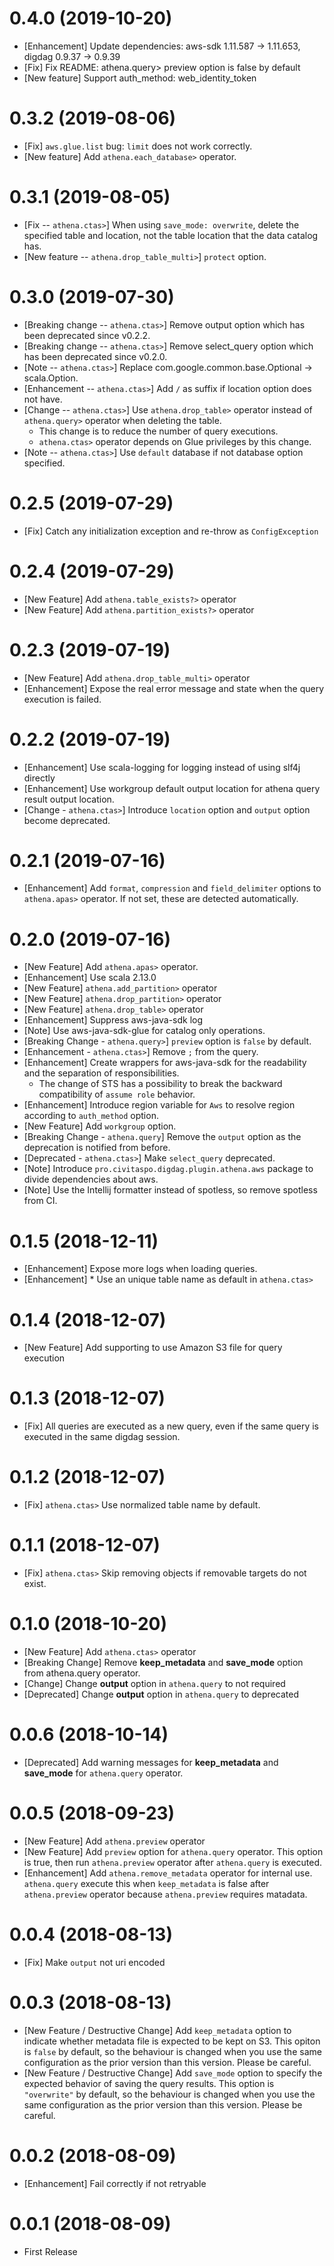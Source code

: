 0.4.0 (2019-10-20)
==================
* [Enhancement] Update dependencies: aws-sdk 1.11.587  -> 1.11.653,  digdag 0.9.37  -> 0.9.39
* [Fix] Fix README: athena.query> preview option is false by default
* [New feature] Support auth_method: web_identity_token

0.3.2 (2019-08-06)
==================

* [Fix] `aws.glue.list` bug: `limit` does not work correctly.
* [New feature] Add `athena.each_database>` operator.

0.3.1 (2019-08-05)
==================

* [Fix -- `athena.ctas>`] When using `save_mode: overwrite`, delete the specified table and location, not the table location that the data catalog has.
* [New feature -- `athena.drop_table_multi>`] `protect` option.

0.3.0 (2019-07-30)
==================

* [Breaking change -- `athena.ctas>`] Remove output option which has been deprecated since v0.2.2.
* [Breaking change -- `athena.ctas>`] Remove select_query option which has been deprecated since v0.2.0.
* [Note -- `athena.ctas>`] Replace com.google.common.base.Optional -> scala.Option.
* [Enhancement -- `athena.ctas>`] Add `/` as suffix if location option does not have.
* [Change  -- `athena.ctas>`] Use `athena.drop_table>` operator instead of `athena.query>` operator when deleting the table.
    * This change is to reduce the number of query executions.
    * `athena.ctas>` operator depends on Glue privileges by this change.
* [Note -- `athena.ctas>`] Use `default` database if not database option specified.

0.2.5 (2019-07-29)
==================

* [Fix] Catch any initialization exception and re-throw as `ConfigException`

0.2.4 (2019-07-29)
==================

* [New Feature] Add `athena.table_exists?>` operator
* [New Feature] Add `athena.partition_exists?>` operator

0.2.3 (2019-07-19)
==================
* [New Feature] Add `athena.drop_table_multi>` operator
* [Enhancement] Expose the real error message and state when the query execution is failed.

0.2.2 (2019-07-19)
==================

* [Enhancement] Use scala-logging for logging instead of using slf4j directly
* [Enhancement] Use workgroup default output location for athena query result output location.
* [Change - `athena.ctas>`] Introduce `location` option and `output` option become deprecated.


0.2.1 (2019-07-16)
==================

* [Enhancement] Add `format`, `compression` and `field_delimiter` options to `athena.apas>` operator. If not set, these are detected automatically.

0.2.0 (2019-07-16)
==================

* [New Feature] Add `athena.apas>` operator.
* [Enhancement] Use scala 2.13.0
* [New Feature] `athena.add_partition>` operator
* [New Feature] `athena.drop_partition>` operator
* [New Feature] `athena.drop_table>` operator
* [Enhancement] Suppress aws-java-sdk log
* [Note] Use aws-java-sdk-glue for catalog only operations.
* [Breaking Change - `athena.query>`] `preview` option is `false` by default.
* [Enhancement - `athena.ctas>`] Remove `;` from the query.
* [Enhancement] Create wrappers for aws-java-sdk for the readability and the separation of responsibilities.
    * The change of STS has a possibility to break the backward compatibility of `assume role` behavior.
* [Enhancement] Introduce region variable for `Aws` to resolve region according to `auth_method` option.
* [New Feature] Add `workgroup` option.
* [Breaking Change - `athena.query`] Remove the `output` option as the deprecation is notified from before.
* [Deprecated - `athena.ctas>`] Make `select_query` deprecated.
* [Note] Introduce `pro.civitaspo.digdag.plugin.athena.aws` package to divide dependencies about aws.
* [Note] Use the Intellij formatter instead of spotless, so remove spotless from CI.


0.1.5 (2018-12-11)
==================

* [Enhancement] Expose more logs when loading queries.
* [Enhancement] * Use an unique table name as default in `athena.ctas>`

0.1.4 (2018-12-07)
==================

* [New Feature] Add supporting to use Amazon S3 file for query execution

0.1.3 (2018-12-07)
==================

* [Fix] All queries are executed as a new query, even if the same query is executed in the same digdag session.

0.1.2 (2018-12-07)
==================

* [Fix] `athena.ctas>` Use normalized table name by default.

0.1.1 (2018-12-07)
==================

* [Fix] `athena.ctas>` Skip removing objects if removable targets do not exist.

0.1.0 (2018-10-20)
==================

* [New Feature] Add `athena.ctas>` operator
* [Breaking Change] Remove **keep_metadata** and **save_mode** option from athena.query operator.
* [Change] Change **output** option in `athena.query` to not required
* [Deprecated] Change **output** option in `athena.query` to deprecated

0.0.6 (2018-10-14)
==================

* [Deprecated] Add warning messages for **keep_metadata** and **save_mode** for `athena.query` operator.

0.0.5 (2018-09-23)
==================

* [New Feature] Add `athena.preview` operator
* [New Feature] Add `preview` option for `athena.query` operator. This option is true, then run `athena.preview` operator after `athena.query` is executed.
* [Enhancement] Add `athena.remove_metadata` operator for internal use. `athena.query` execute this when `keep_metadata` is false after `athena.preview` operator because `athena.preview` requires matadata.

0.0.4 (2018-08-13)
==================

* [Fix] Make `output` not uri encoded

0.0.3 (2018-08-13)
==================

* [New Feature / Destructive Change] Add `keep_metadata` option to indicate whether metadata file is expected to be kept on S3. This opiton is `false` by default, so the behaviour is changed when you use the same configuration as the prior version than this version. Please be careful.
* [New Feature / Destructive Change] Add `save_mode` option to specify the expected behavior of saving the query results. This option is `"overwrite"` by default, so the behaviour is changed when you use the same configuration as the prior version than this version. Please be careful.

0.0.2 (2018-08-09)
==================

* [Enhancement] Fail correctly if not retryable

0.0.1 (2018-08-09)
==================

* First Release
